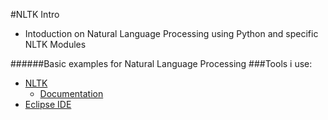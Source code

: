 #NLTK Intro
- Intoduction on Natural Language Processing using Python and specific NLTK Modules

######Basic examples for Natural Language Processing
###Tools i use:
- [NLTK](http://www.nltk.org/)
  - [Documentation](https://github.com/nltk/nltk/wiki)
- [Eclipse IDE](https://www.google.gr/url?sa=t&rct=j&q=&esrc=s&source=web&cd=1&cad=rja&uact=8&ved=0ahUKEwi7iKujspfOAhXGB8AKHblKCCIQFggcMAA&url=https%3A%2F%2Feclipse.org%2F&usg=AFQjCNEkbJfL8_u--_1ZBSg2TPeJwuIYlw&sig2=CmLvRMQwshwv8U3bd3gpyQ)


